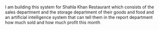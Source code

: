 I am building this system for Shahla Khan Restaurant which
consists of the sales department and the storage department of their goods and food and an artificial intelligence system that can tell them in 
the report department how much sold and how much profit this month
